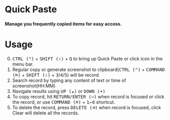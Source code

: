 # Quick Paste
#### Manage you frequently copied items for easy access. 

# Usage
0. <kbd>CTRL (⌃)</kbd> + <kbd>SHIFT (⇧)</kbd> + <kbd>Q</kbd> to bring up Quick Paste or click icon in the menu bar.
1. Regular copy or generate screenshot to clipboard(<kbd>CTRL (⌃)</kbd> + <kbd>COMMAND (⌘)</kbd> + <kbd>SHIFT (⇧)</kbd> + <kbd>3</kbd>/<kbd>4</kbd>/<kbd>5</kbd>) will be record.
2. Search record by typing any content of text or time of screenshot(HH:MM)
3. Navigate results using <kbd>UP (▴)</kbd> or <kbd>DOWN (▾)</kbd>
4. To copy record, hit <kbd>RETURN/ENTER (⏎)</kbd> when record is focused  or click the record, or use <kbd>COMMAND (⌘)</kbd> + <kbd>1</kbd>~<kbd>6</kbd> shortcut.
5. To delete the record, press <kbd>DELETE (⌫)</kbd> when record is focused,  click Clear will delete all the records.
